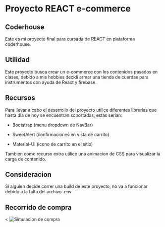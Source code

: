 # Proyecto REACT e-commerce

## Coderhouse

Este es mi proyecto final para cursada de REACT en plataforma coderhouse.

## Utilidad

Este proyecto busca crear un e-commerce con los contenidos pasados en clases, debido a mis hobbies decidi armar una tienda de cuerdas para instrumentos con ayuda de React y firebase.

## Recursos

Para llevar a cabo el desarrollo del proyecto utilice diferentes librerias que hasta dia de hoy se encuentran soportadas, estas serian:

- Bootstrap (menu dropdown de NavBar)

- SweetAlert (confirmaciones en vista de carrito)

- Material-UI (icono de carrito en el sitio)

Tambien como recurso extra utilice una animacion de CSS para visualizar la carga de contenido.

## Consideracion

Si alguien decide correr una build de este proyecto, no va a funcionar debido a la falta del archivo .env

## Recorrido de compra

<
![Simulacion de compra](funcionamiento.GIF)